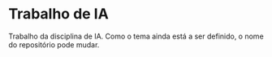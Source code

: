 # Trabalho de IA
 Trabalho da disciplina de IA. Como o tema ainda está a ser definido, o nome do repositório pode mudar.
